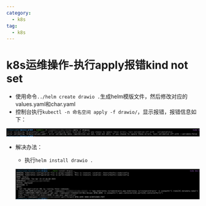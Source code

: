 ```yaml
---
category:
  - k8s
tag:
  - k8s
---
```

# k8s运维操作-执行apply报错kind not set

- 使用命令`../helm create drawio .`生成helm模版文件，然后修改对应的values.yaml和char.yaml
- 控制台执行`kubectl -n 命名空间 apply -f drawio/`，显示报错，报错信息如下：

![Snipaste_2024-04-23_23-05-57](images/Snipaste_2024-04-23_23-05-57.png)

- 解决办法：

  - 执行`helm install drawio .`

  ![Snipaste_2024-04-23_23-06-44](images/Snipaste_2024-04-23_23-06-44.png)